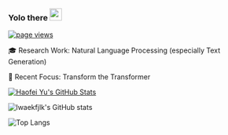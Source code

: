 ### Yolo there <img src="https://c.tenor.com/StmGV2_YmjEAAAAi/winking-face-joypixels.gif" width="25" />



<p align="left">
  <a href="https://github.com/lwaefkjlk/lwaekfjlk">
    <img src="https://komarev.com/ghpvc/?username=lwaekfjlk" alt="page views" />
  </a>
</p>

🎓 Research Work: Natural Language Processing (especially Text Generation)

🤗 Recent Focus:
Transform the Transformer


<a href="https://github.com/lwaekfjlk/lwaekfjlk">
  <img align="center" src="https://github-readme-stats.vercel.app/api?username=lwaekfjlk&show_icons=true&line_height=27&count_private=true&title_color=6aa6f8&text_color=8a919a&icon_color=6aa6f8&bg_color=0e1116" alt="Haofei Yu's GitHub Stats" />
</a>

![lwaekfjlk's GitHub stats](https://github-readme-stats-futuretech6.vercel.app/api?username=lwaekfjlk&count_private=true&show_icons=true&theme=ayu-mirage)

![Top Langs](https://github-readme-stats-futuretech6.vercel.app/api/top-langs/?username=lwaekfjlk&count_private=true&layout=compact&langs_count=10&theme=ayu-mirage&exclude_repo=github-readme-stats,CA_LAB&hide=jupyter%20notebook,html,tsql)

